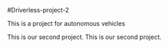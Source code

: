 #Driverless-project-2

This is a project for autonomous vehicles

This is our second project.
This is our second project.
